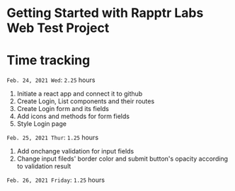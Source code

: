 # Getting Started with Rapptr Labs Web Test Project

# Time tracking

`Feb. 24, 2021 Wed`: `2.25` hours

1. Initiate a react app and connect it to github
2. Create Login, List components and their routes
3. Create Login form and its fields
4. Add icons and methods for form fields
5. Style Login page

`Feb. 25, 2021 Thur`: `1.25` hours

1. Add onchange validation for input fields
2. Change input fileds' border color and submit button's opacity according to validation result

`Feb. 26, 2021 Friday`: `1.25` hours
